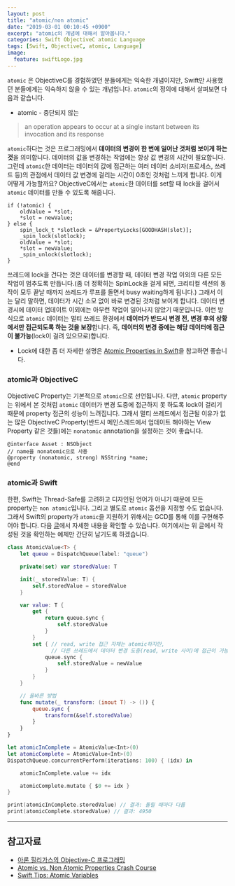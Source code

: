 ```yaml
---
layout: post
title: "atomic/non atomic"
date: "2019-03-01 00:10:45 +0900"
excerpt: "atomic의 개념에 대해서 알아봅니다."
categories: Swift ObjectiveC atomic Language
tags: [Swift, ObjectiveC, atomic, Language]
image:
  feature: swiftLogo.jpg
---
```


`atomic` 은 ObjectiveC를 경험하였던 분들에게는 익숙한 개념이지만, Swift만 사용했던 분들에게는 익숙하지 않을 수 있는 개념입니다. `atomic`의 정의에 대해서 살펴보면 다음과 같습니다.

* atomic - 중단되지 않는

> an operation appears to occur at a single instant between its invocation and its response

`atomic`하다는 것은 프로그래밍에서 **데이터의 변경이 한 번에 일어난 것처럼 보이게 하는 것**을 의미합니다. 데이터의 값을 변경하는 작업에는 항상 값 변경의 시간이 필요합니다. 그런데 `atomic`한 데이터는 데이터의 값에 접근하는 여러 데이터 소비자(프로세스, 쓰레드 등)의 관점에서 데이터 값 변경에 걸리는 시간이 0초인 것처럼 느끼게 합니다. 이게 어떻게 가능할까요? ObjectiveC에서는 `atomic`한 데이터를 set할 때 lock을 걸어서 `atomic` 데이터를 만들 수 있도록 해줍니다.

```objective_c
if (!atomic) {
    oldValue = *slot;
    *slot = newValue;
} else {
    spin_lock_t *slotlock = &PropertyLocks[GOODHASH(slot)];
    _spin_lock(slotlock);
    oldValue = *slot;
    *slot = newValue;
    _spin_unlock(slotlock);
}
```

쓰레드에 lock을 건다는 것은 데이터를 변경할 때, 데이터 변경 작업 이외의 다른 모든 작업이 멈추도록 만듭니다.(좀 더 정확히는 SpinLock을 걸게 되면, 크리티컬 섹션의 동작이 모두 끝날 때까지 쓰레드가 루프를 돌면서 busy waiting하게 됩니다.) 그래서 이는 달리 말하면, 데이터가 시간 소모 없이 바로 변경된 것처럼 보이게 합니다. 데이터 변경시에 데이터 업데이트 이외에는 아무런 작업이 일어나지 않았기 때문입니다. 이런 방식으로 `atomic` 데이터는 멀티 쓰레드 환경에서 **데이터가 반드시 변경 전, 변경 후의 상황에서만 접근되도록 하는 것을 보장**합니다. 즉, **데이터의 변경 중에는 해당 데이터에 접근이 불가능**(lock이 걸려 있으므로)합니다.

* Lock에 대한 좀 더 자세한 설명은 [Atomic Properties in Swift](http://www.vadimbulavin.com/atomic-properties/)을 참고하면 좋습니다.

### atomic과 ObjectiveC

ObjectiveC Property는 기본적으로 `atomic`으로 선언됩니다. 다만, `atomic` property는 위에서 본 것처럼 `atomic` 데이터가 변경 도중에 접근하지 못 하도록 lock이 걸리기 때문에 property 접근의 성능이 느려집니다. 그래서 멀티 쓰레드에서 접근될 이유가 없는 많은 ObjectiveC Property(반드시 메인스레드에서 업데이트 해야하는 View Property 같은 것들)에는 `nonatomic` annotation을 설정하는 것이 좋습니다.

```objective_c
@interface Asset : NSObject
// name을 nonatomic으로 사용
@property (nonatomic, strong) NSString *name;
@end
```

### atomic과 Swift

한편, Swift는 Thread-Safe를 고려하고 디자인된 언어가 아니기 때문에 모든 property는 `non atomic`입니다. 그리고 별도로 `atomic` 옵션을 지정할 수도 없습니다. 그래서 Swift의 property가 `atomic`을 지원하기 위해서는 GCD를 통해 이를 구현해주어야 합니다. 다음 [글](https://www.objc.io/blog/2018/12/18/atomic-variables/)에서 자세한 내용을 확인할 수 있습니다. 여기에서는 위 글에서 작성된 것을 확인하는 예제만 간단히 남기도록 하겠습니다.

```swift
class AtomicValue<T> {
    let queue = DispatchQueue(label: "queue")

    private(set) var storedValue: T

    init(_ storedValue: T) {
        self.storedValue = storedValue
    }

    var value: T {
        get {
            return queue.sync {
                self.storedValue
            }
        }
        set { // read, write 접근 자체는 atomic하지만,
              // 다른 쓰레드에서 데이터 변경 도중(read, write 사이)에 접근이 가능하여, 완벽한 atomic이 아닙니다.
            queue.sync {
                self.storedValue = newValue
            }
        }
    }

    // 올바른 방법
    func mutate(_ transform: (inout T) -> ()) {
        queue.sync {
            transform(&self.storedValue)
        }
    }
}

let atomicInComplete = AtomicValue<Int>(0)
let atomicComplete = AtomicValue<Int>(0)
DispatchQueue.concurrentPerform(iterations: 100) { (idx) in

    atomicInComplete.value += idx

    atomicComplete.mutate { $0 += idx }
}

print(atomicInComplete.storedValue) // 결과: 돌릴 때마다 다름
print(atomicComplete.storedValue) // 결과: 4950
```

---

## 참고자료

- [아론 힐리가스의 Objective-C 프로그래밍](https://www.kyobobook.co.kr/product/detailViewKor.laf?mallGb=KOR&ejkGb=KOR&barcode=9788994506401)
- [Atomic vs. Non Atomic Properties Crash Course](https://medium.com/@YogevSitton/atomic-vs-non-atomic-properties-crash-course-d11c23f4366c)
- [Swift Tips: Atomic Variables](https://www.objc.io/blog/2018/12/18/atomic-variables/)